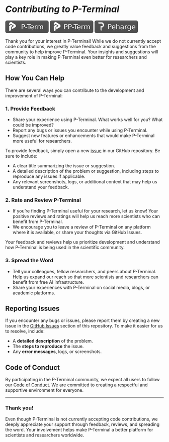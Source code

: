 # **_Contributing to P-Terminal_**

<p align="left">
    <img src="./icons/p-term-banner-3.svg" alt="peharge"/>
    <img src="./icons/pp-term-banner-3.svg" alt="peharge"/>
    <img src="./icons/peharge-banner-3.svg" alt="peharge"/>
</p>

Thank you for your interest in P-Terminal! While we do not currently accept code contributions, we greatly value feedback and suggestions from the community to help improve P-Terminal. Your insights and suggestions will play a key role in making P-Terminal even better for researchers and scientists.

## How You Can Help

There are several ways you can contribute to the development and improvement of P-Terminal:

### 1. **Provide Feedback**
   - Share your experience using P-Terminal. What works well for you? What could be improved?
   - Report any bugs or issues you encounter while using P-Terminal.
   - Suggest new features or enhancements that would make P-Terminal more useful for researchers.

   To provide feedback, simply open a new [issue](https://github.com/Peharge/P-Terminal/issues) in our GitHub repository. Be sure to include:
   - A clear title summarizing the issue or suggestion.
   - A detailed description of the problem or suggestion, including steps to reproduce any issues if applicable.
   - Any relevant screenshots, logs, or additional context that may help us understand your feedback.

### 2. **Rate and Review P-Terminal**
   - If you’re finding P-Terminal useful for your research, let us know! Your positive reviews and ratings will help us reach more scientists who can benefit from P-Terminal.
   - We encourage you to leave a review of P-Terminal on any platform where it is available, or share your thoughts via GitHub Issues.
   
   Your feedback and reviews help us prioritize development and understand how P-Terminal is being used in the scientific community.

### 3. **Spread the Word**
   - Tell your colleagues, fellow researchers, and peers about P-Terminal. Help us expand our reach so that more scientists and researchers can benefit from free AI infrastructure.
   - Share your experiences with P-Terminal on social media, blogs, or academic platforms.

## Reporting Issues

If you encounter any bugs or issues, please report them by creating a new issue in the [GitHub Issues](https://github.com/Peharge/P-Terminal/issues) section of this repository. To make it easier for us to resolve, include:

- A **detailed description** of the problem.
- The **steps to reproduce** the issue.
- Any **error messages**, logs, or screenshots.
  
## Code of Conduct

By participating in the P-Terminal community, we expect all users to follow our [Code of Conduct](CODE_OF_CONDUCT.md). We are committed to creating a respectful and supportive environment for everyone.

---

### Thank you!

Even though P-Terminal is not currently accepting code contributions, we deeply appreciate your support through feedback, reviews, and spreading the word. Your involvement helps make P-Terminal a better platform for scientists and researchers worldwide.